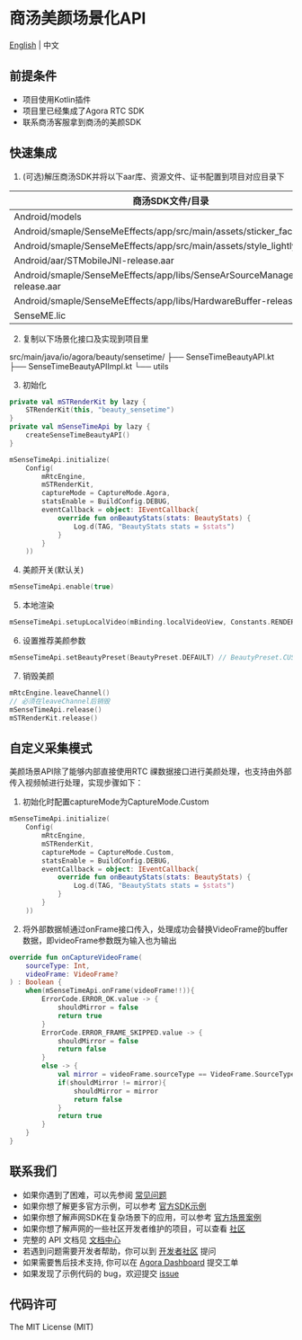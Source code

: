 # 商汤美颜场景化API

[English](README.md) | 中文

## 前提条件
- 项目使用Kotlin插件
- 项目里已经集成了Agora RTC SDK
- 联系商汤客服拿到商汤的美颜SDK

## 快速集成
1. (可选)解压商汤SDK并将以下aar库、资源文件、证书配置到项目对应目录下

| 商汤SDK文件/目录                                                              | 项目目录                             |
|-------------------------------------------------------------------------|----------------------------------|
| Android/models                                                          | assets/beauty_sensetime          |
| Android/smaple/SenseMeEffects/app/src/main/assets/sticker_face_shape    | assets/beauty_sensetime          |
| Android/smaple/SenseMeEffects/app/src/main/assets/style_lightly         | assets/beauty_sensetime          |
| Android/aar/STMobileJNI-release.aar                                     | libs                             |
| Android/smaple/SenseMeEffects/app/libs/SenseArSourceManager-release.aar | libs                             |
| Android/smaple/SenseMeEffects/app/libs/HardwareBuffer-release.aar       | libs                             |
| SenseME.lic                                                             | assets/beauty_sensetime/license  |

2. 复制以下场景化接口及实现到项目里

src/main/java/io/agora/beauty/sensetime/
├── SenseTimeBeautyAPI.kt
├── SenseTimeBeautyAPIImpl.kt
└── utils

3. 初始化
```kotlin
private val mSTRenderKit by lazy {
    STRenderKit(this, "beauty_sensetime")
}
private val mSenseTimeApi by lazy {
    createSenseTimeBeautyAPI()
}

mSenseTimeApi.initialize(
    Config(
        mRtcEngine,
        mSTRenderKit,
        captureMode = CaptureMode.Agora,
        statsEnable = BuildConfig.DEBUG,
        eventCallback = object: IEventCallback{
            override fun onBeautyStats(stats: BeautyStats) {
                Log.d(TAG, "BeautyStats stats = $stats")
            }
        }
    ))
```

4. 美颜开关(默认关)
```kotlin
mSenseTimeApi.enable(true)
```

5. 本地渲染
```kotlin
mSenseTimeApi.setupLocalVideo(mBinding.localVideoView, Constants.RENDER_MODE_FIT)
```

6. 设置推荐美颜参数
```kotlin
mSenseTimeApi.setBeautyPreset(BeautyPreset.DEFAULT) // BeautyPreset.CUSTOM：关闭推荐美颜参数
```

7. 销毁美颜
```kotlin
mRtcEngine.leaveChannel()
// 必须在leaveChannel后销毁
mSenseTimeApi.release()
mSTRenderKit.release()
```

## 自定义采集模式
美颜场景API除了能够内部直接使用RTC 祼数据接口进行美颜处理，也支持由外部传入视频帧进行处理，实现步骤如下：

1. 初始化时配置captureMode为CaptureMode.Custom
```kotlin
mSenseTimeApi.initialize(
    Config(
        mRtcEngine,
        mSTRenderKit,
        captureMode = CaptureMode.Custom,
        statsEnable = BuildConfig.DEBUG,
        eventCallback = object: IEventCallback{
            override fun onBeautyStats(stats: BeautyStats) {
                Log.d(TAG, "BeautyStats stats = $stats")
            }
        }
    ))
```
2. 将外部数据帧通过onFrame接口传入，处理成功会替换VideoFrame的buffer数据，即videoFrame参数既为输入也为输出
```kotlin
override fun onCaptureVideoFrame(
    sourceType: Int,
    videoFrame: VideoFrame?
) : Boolean {
    when(mSenseTimeApi.onFrame(videoFrame!!)){
        ErrorCode.ERROR_OK.value -> {
            shouldMirror = false
            return true
        }
        ErrorCode.ERROR_FRAME_SKIPPED.value -> {
            shouldMirror = false
            return false
        }
        else -> {
            val mirror = videoFrame.sourceType == VideoFrame.SourceType.kFrontCamera
            if(shouldMirror != mirror){
                shouldMirror = mirror
                return false
            }
            return true
        }
    }
}
```

## 联系我们

- 如果你遇到了困难，可以先参阅 [常见问题](https://docs.agora.io/cn/faq)
- 如果你想了解更多官方示例，可以参考 [官方SDK示例](https://github.com/AgoraIO)
- 如果你想了解声网SDK在复杂场景下的应用，可以参考 [官方场景案例](https://github.com/AgoraIO-usecase)
- 如果你想了解声网的一些社区开发者维护的项目，可以查看 [社区](https://github.com/AgoraIO-Community)
- 完整的 API 文档见 [文档中心](https://docs.agora.io/cn/)
- 若遇到问题需要开发者帮助，你可以到 [开发者社区](https://rtcdeveloper.com/) 提问
- 如果需要售后技术支持, 你可以在 [Agora Dashboard](https://dashboard.agora.io) 提交工单
- 如果发现了示例代码的 bug，欢迎提交 [issue](https://github.com/AgoraIO-Community/BeautyAPI/issues)

## 代码许可

The MIT License (MIT)
